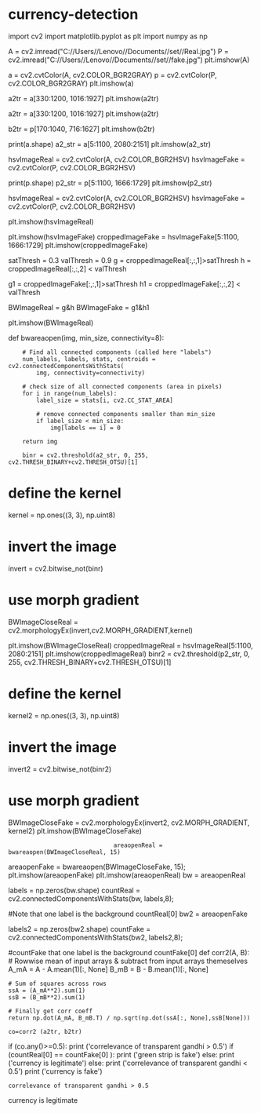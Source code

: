 # currency-detection
import cv2
import matplotlib.pyplot as plt
import numpy as np

A = cv2.imread("C://Users//Lenovo//Documents//set//Real.jpg")
P = cv2.imread("C://Users//Lenovo//Documents//set//fake.jpg")
plt.imshow(A)

a = cv2.cvtColor(A, cv2.COLOR_BGR2GRAY)
p = cv2.cvtColor(P, cv2.COLOR_BGR2GRAY)
plt.imshow(a)

a2tr = a[330:1200, 1016:1927]
plt.imshow(a2tr)

a2tr = a[330:1200, 1016:1927]
plt.imshow(a2tr)

b2tr = p[170:1040, 716:1627]
plt.imshow(b2tr)

print(a.shape)
a2_str = a[5:1100, 2080:2151]
plt.imshow(a2_str)

hsvImageReal = cv2.cvtColor(A, cv2.COLOR_BGR2HSV)
hsvImageFake = cv2.cvtColor(P, cv2.COLOR_BGR2HSV)

print(p.shape)
p2_str = p[5:1100, 1666:1729]
plt.imshow(p2_str)

hsvImageReal = cv2.cvtColor(A, cv2.COLOR_BGR2HSV)
hsvImageFake = cv2.cvtColor(P, cv2.COLOR_BGR2HSV)

plt.imshow(hsvImageReal)

plt.imshow(hsvImageFake)
croppedImageFake = hsvImageFake[5:1100, 1666:1729]
plt.imshow(croppedImageFake)

satThresh = 0.3
valThresh = 0.9
g = croppedImageReal[:,:,1]>satThresh
h = croppedImageReal[:,:,2] < valThresh

g1 = croppedImageFake[:,:,1]>satThresh
h1 = croppedImageFake[:,:,2] < valThresh

BWImageReal = g&h
BWImageFake = g1&h1

plt.imshow(BWImageReal)

 def bwareaopen(img, min_size, connectivity=8):
       
        # Find all connected components (called here "labels")
        num_labels, labels, stats, centroids = cv2.connectedComponentsWithStats(
            img, connectivity=connectivity)
        
        # check size of all connected components (area in pixels)
        for i in range(num_labels):
            label_size = stats[i, cv2.CC_STAT_AREA]
            
            # remove connected components smaller than min_size
            if label_size < min_size:
                img[labels == i] = 0
                
        return img
        
        binr = cv2.threshold(a2_str, 0, 255, cv2.THRESH_BINARY+cv2.THRESH_OTSU)[1]
 
# define the kernel
kernel = np.ones((3, 3), np.uint8)
 
# invert the image
invert = cv2.bitwise_not(binr)
 
# use morph gradient
BWImageCloseReal = cv2.morphologyEx(invert,cv2.MORPH_GRADIENT,kernel)

plt.imshow(BWImageCloseReal)
croppedImageReal = hsvImageReal[5:1100, 2080:2151]
plt.imshow(croppedImageReal)
binr2 = cv2.threshold(p2_str, 0, 255, cv2.THRESH_BINARY+cv2.THRESH_OTSU)[1]
 
# define the kernel
kernel2 = np.ones((3, 3), np.uint8)
 
# invert the image
invert2 = cv2.bitwise_not(binr2)
 
# use morph gradient
BWImageCloseFake = cv2.morphologyEx(invert2,
                                  cv2.MORPH_GRADIENT,
                                  kernel2)
                                  plt.imshow(BWImageCloseFake)
                                  
                                  areaopenReal = bwareaopen(BWImageCloseReal, 15)
areaopenFake = bwareaopen(BWImageCloseFake, 15);
plt.imshow(areaopenFake)
plt.imshow(areaopenReal)
bw = areaopenReal

labels = np.zeros(bw.shape)
countReal = cv2.connectedComponentsWithStats(bw, labels,8);

#Note that one label is the background
countReal[0]
bw2 = areaopenFake

labels2 = np.zeros(bw2.shape)
countFake = cv2.connectedComponentsWithStats(bw2, labels2,8);

#countFake that one label is the background
countFake[0]
def corr2(A, B):
    # Rowwise mean of input arrays & subtract from input arrays themeselves
    A_mA = A - A.mean(1)[:, None]
    B_mB = B - B.mean(1)[:, None]

    # Sum of squares across rows
    ssA = (A_mA**2).sum(1)
    ssB = (B_mB**2).sum(1)

    # Finally get corr coeff
    return np.dot(A_mA, B_mB.T) / np.sqrt(np.dot(ssA[:, None],ssB[None]))
    
    co=corr2 (a2tr, b2tr)

if (co.any()>=0.5):
    print ('correlevance of transparent gandhi > 0.5')
    if (countReal[0] == countFake[0] ):
        print ('green strip is fake')
    else:
        print ('currency is legitimate')
else:
    print ('correlevance of transparent gandhi < 0.5')
    print ('currency is fake')
    
    correlevance of transparent gandhi > 0.5

currency is legitimate
